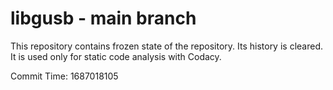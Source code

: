 # libgusb - main branch

This repository contains frozen state of the repository.
Its history is cleared. It is used only for static code
analysis with Codacy.

Commit Time: 1687018105
